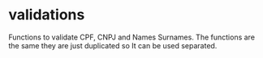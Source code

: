 # validations
Functions to validate CPF, CNPJ and Names Surnames. The functions are the same they are just duplicated so It can be used separated.

